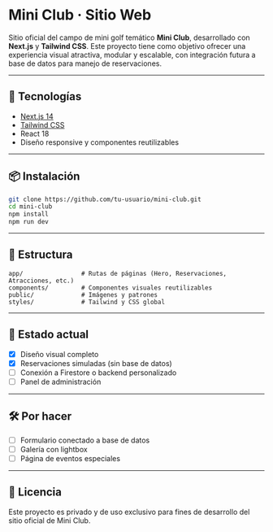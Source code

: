 # Mini Club · Sitio Web

Sitio oficial del campo de mini golf temático **Mini Club**, desarrollado con **Next.js** y **Tailwind CSS**. Este proyecto tiene como objetivo ofrecer una experiencia visual atractiva, modular y escalable, con integración futura a base de datos para manejo de reservaciones.

---

## 🚀 Tecnologías

- [Next.js 14](https://nextjs.org/)
- [Tailwind CSS](https://tailwindcss.com/)
- React 18
- Diseño responsive y componentes reutilizables

---

## 📦 Instalación

```bash
git clone https://github.com/tu-usuario/mini-club.git
cd mini-club
npm install
npm run dev
```

---

## 📁 Estructura

```
app/                # Rutas de páginas (Hero, Reservaciones, Atracciones, etc.)
components/         # Componentes visuales reutilizables
public/             # Imágenes y patrones
styles/             # Tailwind y CSS global
```

---

## 📌 Estado actual

- [x] Diseño visual completo
- [x] Reservaciones simuladas (sin base de datos)
- [ ] Conexión a Firestore o backend personalizado
- [ ] Panel de administración

---

## 🛠️ Por hacer

- [ ] Formulario conectado a base de datos
- [ ] Galería con lightbox
- [ ] Página de eventos especiales

---

## 📄 Licencia

Este proyecto es privado y de uso exclusivo para fines de desarrollo del sitio oficial de Mini Club.